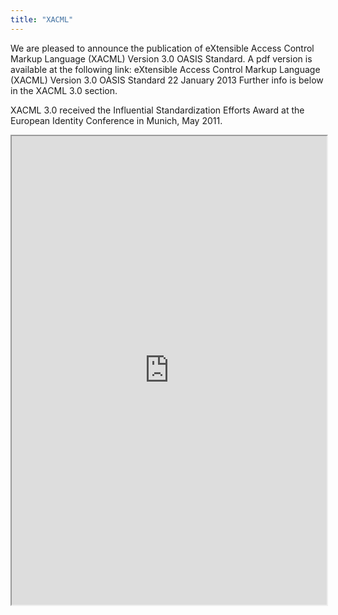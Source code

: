 ```yaml
---
title: "XACML"
---
```


We are pleased to announce the publication of eXtensible Access Control Markup Language (XACML) Version 3.0 OASIS Standard. A pdf version is available at the following link: 
eXtensible Access Control Markup Language (XACML) Version 3.0 
OASIS Standard 
22 January 2013 
Further info is below in the XACML 3.0 section.

XACML 3.0 received the Influential Standardization Efforts Award at the European Identity Conference in Munich, May 2011.

<iframe height="750" width="100%" src="https://ewelton.github.io/ktest/wiki.html#XACML"></iframe>

